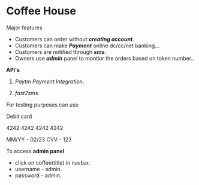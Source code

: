 # Coffee House

Major features
* Customers can order without **_creating account_**.
* Customers can  make **_Payment_** online dc/cc/net banking...
* Customers are notified through **_sms_**.
* Owners use **_admin_** panel to montior the orders based on token number..

**APi's** 

1. _Paytm Payment Integration_.

2. _fast2sms_.

For testing purposes can use

Debit card

  4242 4242 4242 4242
  
   MM/YY -  02/23   CVV - 123

To access **admin panel**

* click on coffee(title) in navbar.
* username - admin.
* password - admin.
